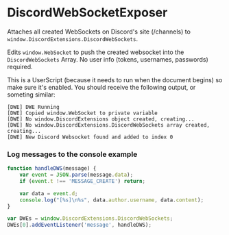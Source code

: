 # DiscordWebSocketExposer
Attaches all created WebSockets on Discord's site (/channels) to `window.DiscordExtensions.DiscordWebSockets`.

Edits `window.WebSocket` to push the created websocket into the `DiscordWebSockets` Array. No user info (tokens, usernames, passwords) required.

This is a UserScript (because it needs to run when the document begins) so make sure it's enabled. You should receive the following output, or someting similar: 

```
[DWE] DWE Running
[DWE] Copied window.WebSocket to private variable
[DWE] No window.DiscordExtensions object created, creating...
[DWE] No window.DiscordExtensions.DiscordWebSockets array created, creating...
[DWE] New Discord Websocket found and added to index 0
```

### Log messages to the console example

```js
function handleDWS(message) {
	var event = JSON.parse(message.data);
	if (event.t !== 'MESSAGE_CREATE') return;

	var data = event.d;
	console.log("[%s]\n%s", data.author.username, data.content);
}

var DWEs = window.DiscordExtensions.DiscordWebSockets;
DWEs[0].addEventListener('message', handleDWS);
```
